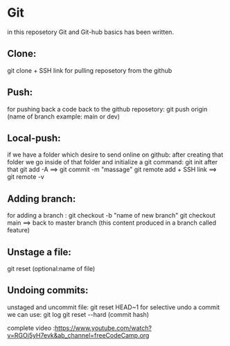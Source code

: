 # Git
in this reposetory Git and Git-hub basics has been written.

## Clone: 
git clone + SSH link
for pulling reposetory from the github 
## Push:
for pushing back a code back to the github reposetory: git push origin (name of branch example: main or dev)

## Local-push:
if we have a folder which desire to send online on github: after creating that folder we go inside of that folder and initialize a git command: git init 
after that git add -A ==> git commit -m "massage"
git remote add + SSH link ==> git remote -v 
 
## Adding branch:
for adding a branch : git checkout -b "name of new branch"
git checkout main ==> back to master branch
(this content produced in a branch called feature)

## Unstage a file:
git reset (optional:name of file)

## Undoing commits:
unstaged and uncommit file: git reset HEAD~1
for selective undo a commit we can use: git log
git reset --hard (commit hash)

complete video :https://www.youtube.com/watch?v=RGOj5yH7evk&ab_channel=freeCodeCamp.org
